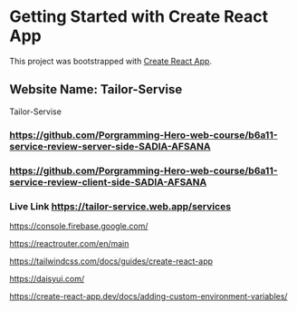 # Getting Started with Create React App

This project was bootstrapped with [Create React App](https://github.com/facebook/create-react-app).

## Website Name:  Tailor-Servise

Tailor-Servise



### https://github.com/Porgramming-Hero-web-course/b6a11-service-review-server-side-SADIA-AFSANA



### https://github.com/Porgramming-Hero-web-course/b6a11-service-review-client-side-SADIA-AFSANA



### Live Link  https://tailor-service.web.app/services 

https://console.firebase.google.com/

https://reactrouter.com/en/main

https://tailwindcss.com/docs/guides/create-react-app

https://daisyui.com/

https://create-react-app.dev/docs/adding-custom-environment-variables/






